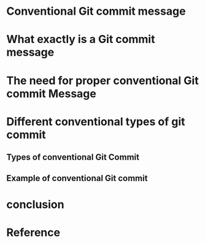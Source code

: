 # Conventional Git commit message

# What exactly is a Git commit message 

# The need for proper conventional Git commit Message

# Different conventional types of git commit

## Types of conventional Git Commit
## Example of conventional Git commit

# conclusion 

# Reference